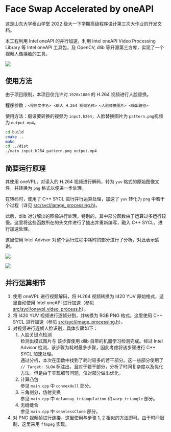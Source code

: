 # Face Swap Accelerated by oneAPI

这是山东大学泰山学堂 2022 级大一下学期高级程序设计第三次大作业的开发文档。

本工程利用 Intel oneAPI 的并行加速，利用 Intel oneAPI Video Processing Library 等 Intel oneAPI 工具包，及 OpenCV, dlib 等开源第三方库，实现了一个视频人像换脸的工具。

![](frame_sample.png)

## 使用方法

由于项目限制，本项目仅允许对 `1920x1080` 的 H.264 视频进行人脸替换。

程序参数：`<程序文件名> <输入 H.264 视频名称> <人脸替换图片> <输出路径>`

使用方法：假设要转换的视频为 `input.h264`，人脸替换图片为 `pattern.png`视频为 `output.mp4`。

```bash
cd build
cmake ..
make
cd ../dist
./main input.h264 pattern.png output.mp4
```

## 简要运行原理

其使用 oneVPL，对读入的 H.264 视频进行解码，转为 `yuv` 格式的原始图像文件，并转换为 `png` 格式以便进一步处理。

在转码时，使用了 C++ SYCL 进行并行运算处理，加速了 `yuv` 转化为 `png` 中若干个过程（详见 [src/sycl/iamge_processing.h](../src/sycl/image_processing.h))。

此后，dlib 对分解出的图像进行处理。特别的，其中部分函数由于运算过多运行较慢。这里将这些函数所在的头文件进行了抽出并重新编写，融入 C++ SYCL，进行加速处理。

这里使用 Intel Advisor 对整个运行过程中耗时的部分进行了分析，对此表示感谢。

![](intel_advisor_sample.png)

![](intel_advisor_sample_2.png)

## 并行运算细节

1. 使用 oneVPL 进行视频解码，将 H.264 视频转换为 I420 YUV 原始格式，这里自动使用 Intel oneAPI 进行加速（参见 [src/sycl/onevpl_video_process.h](../src/sycl/onevpl_video_process.h)）。
2. 将 I420 YUV 视频进行逐帧分割，并转换为 RGB PNG 格式。这里使用 C++ SYCL 进行加速（参见 [src/sycl/image_processing.h](../src/sycl/image_processing.h)）。
3. 对视频进行逐帧人脸识别，具体步骤如下：
   1. 人脸关键点检测  
      检测出模式图片与
      该步骤使用 dlib 自带的机器学习检测完成。经过 Intel Advisor 检测，该步骤为耗时最多步骤，因此考虑将该步骤进行 C++ SYCL 加速处理。  
      通过分析，本次在函数中找到了耗时较多的若干部分。这一些部分使用了 `// Target: SLOW` 标注出，且对于若干部分，分析了时间复杂度以及优化方法。但是由于实现细节问题，仅对部分做出优化。
    2. 计算凸包  
       参见 `main.cpp` 中 `convexHull` 部分。
    3. 三角剖分，仿射变换  
       参见 `main.cpp` 中 `delaunay_triangulation` 和 `warp_triangle` 部分。
    4. 无缝缝合  
       参见 `main.cpp` 中 `seamlessClone` 部分。
4. 对 PNG 视频帧进行连接，这里使用与步骤 1, 2 相似的方法即可。由于时间限制，这里采用 `ffmpeg` 实现。
       
